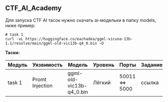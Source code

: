 ## CTF_AI_Academy

Для запуска CTF AI тасок нужно скачать ai-модельки в папку models, ниже пример:

```
# task 1
curl -vL https://huggingface.co/eachadea/ggml-vicuna-13b-1.1/resolve/main/ggml-old-vic13b-q4_0.bin -O
```

**Таски:**

| Модуль  | Уязвимость      | Модель                   | Уровень | Порты          | Задание | Райтап |
| --------| ----------------| ------------------------ | ------- | ---------------| ------- | ------ |
| task 1  | Promt Injection | ggml-old-vic13b-q4_0.bin | Лёгкий  | 50011 <=> 5000 | ссылка  | ссылка |

